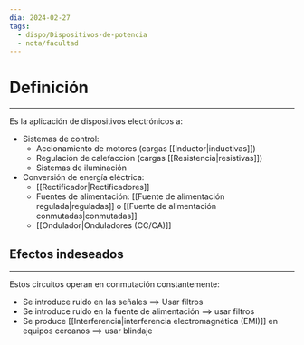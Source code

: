 ```yaml
---
dia: 2024-02-27
tags:
  - dispo/Dispositivos-de-potencia
  - nota/facultad
---
```

# Definición
---
Es la aplicación de dispositivos electrónicos a:
* Sistemas de control:
	* Accionamiento de motores (cargas [[Inductor|inductivas]])
	* Regulación de calefacción (cargas [[Resistencia|resistivas]])
	* Sistemas de iluminación
* Conversión de energía eléctrica:
	* [[Rectificador|Rectificadores]]
	* Fuentes de alimentación: [[Fuente de alimentación regulada|reguladas]] o [[Fuente de alimentación conmutadas|conmutadas]]
	* [[Ondulador|Onduladores (CC/CA)]]

## Efectos indeseados
---
Estos circuitos operan en conmutación constantemente:
* Se introduce ruido en las señales $\implies$ Usar filtros
* Se introduce ruido en la fuente de alimentación $\implies$ usar filtros
* Se produce [[Interferencia|interferencia electromagnética (EMI)]] en equipos cercanos $\implies$ usar blindaje